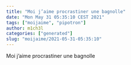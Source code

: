 ```yaml
---
title: "Moi j’aime procrastiner une bagnolle"
date: "Mon May 31 05:35:10 CEST 2021"
tags: ["moijaime", "pipotron"]
author: m1ch3l
categories: ["generated"]
slug: "moijaime/2021-05-31-05:35:10"
---
```


Moi j’aime procrastiner une bagnolle
